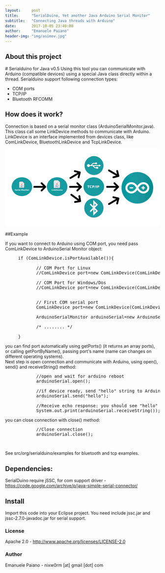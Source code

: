 ```yaml
---
layout:     post
title:      "SerialDuino, Yet another Java Arduino Serial Monitor"
subtitle:   "Connecting Java threads with Arduino"
date:       2017-10-05 23:49:00
author:     "Emanuele Paiano"
header-img: "img/asimov.jpg"
---
```


<h2 class="section-heading">About this project</h2>
# Serialduino for Java v0.5
Using this tool you can communicate with Arduino (compatible devices) using a special Java class directly within a thread.
Serialduino support following connection types:
<ul>
<li>COM ports</li>
<li>TCP/IP</li>
<li>Bluetooth RFCOMM</li>
</ul>

## How does it work?
Connection is based on a serial monitor class (ArduinoSerialMonitor.java). This class call some LinkDevice methods to communicate with Arduino. 
LinkDevice is an interface implemented from devices class, like ComLinkDevice, BluetoothLinkDevice and TcpLinkDevice.

<img src="https://github.com/emanuelepaiano/serialduino/blob/master/img/image.jpg">

##Example

If you want to connect to Arduino using COM port, you need pass ComLinkDevice to ArduinoSerial Monitor object:

<pre>
     if (ComLinkDevice.isPortAvailable()){
			
			// COM Port for Linux
			//ComLinkDevice port=new ComLinkDevice(ComLinkDevice.getPortByName("ttyUSB0"), ComLinkDevice.BAUDRATE_9600);
			
			// COM Port for Windows/Dos
			//ComLinkDevice port=new ComLinkDevice(ComLinkDevice.getPortByName("COM1"), ComLinkDevice.BAUDRATE_9600);
			
			
			// First COM serial port
			ComLinkDevice port=new ComLinkDevice(ComLinkDevice.getPorts()[0], ComLinkDevice.BAUDRATE_9600);
			
			ArduinoSerialMonitor arduinoSerial=new ArduinoSerialMonitor(port);
			
			/* ........ */
			
	 }
</pre>

you can find port automatically using getPorts() (it returns an array ports), or calling getPortByName(), passing port's name (name can changes on different operating systems). 
<br>Next step is open connection and communicate with Arduino, using open(), send() and receiveString() method:
<pre>
            //open and wait for arduino reboot
			arduinoSerial.open();
			
			//if device ready, send "hello" string to Arduino
			arduinoSerial.send("hello");
			
			//Receive echo response: you should see "hello" on java console
			System.out.print(arduinoSerial.receiveString());
</pre>

you can close connection with close() method:

<pre>
            //Close connection
			arduinoSerial.close();
</pre>

<br>

See src/org/serialduino/examples for bluetooth and tcp examples.

## Dependencies: 
SerialDuino require jSSC, for com support driver - https://code.google.com/archive/p/java-simple-serial-connector/

## Install
Import this code into your Eclipse project. You need include jssc.jar and jssc-2.7.0-javadoc.jar for serial support. 

### License
Apache 2.0 - http://www.apache.org/licenses/LICENSE-2.0

### Author
Emanuele Paiano - nixw0rm [at] gmail [dot] com
